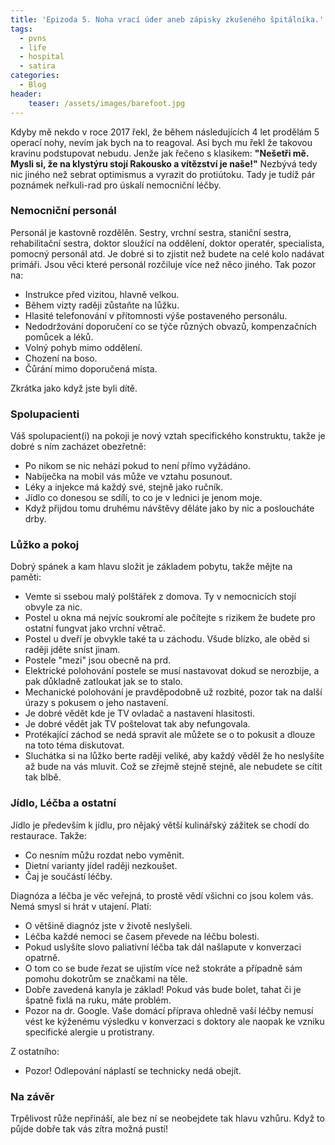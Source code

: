 ```yaml
---
title: 'Epizoda 5. Noha vrací úder aneb zápisky zkušeného špitálníka.'
tags:
  - pvns
  - life
  - hospital
  - satira
categories:
  - Blog
header:
    teaser: /assets/images/barefoot.jpg
---
```


Kdyby mě nekdo v roce 2017 řekl, že během následujících 4 let prodělám 5 operací nohy, nevím jak bych na to reagoval.
Asi bych mu řekl že takovou kravinu podstupovat nebudu. Jenže jak řečeno s klasikem:
**"Nešetři mě. Mysli si, že na klystýru stojí Rakousko a vítězství je naše!"**
Nezbývá tedy nic jiného než sebrat optimismus a vyrazit do protiútoku.
Tady je tudíž pár poznámek neřkuli-rad pro úskalí nemocniční léčby.

### Nemocniční personál
Personál je kastovně rozdělěn. Sestry, vrchní sestra, staniční sestra, rehabilitační sestra, doktor sloužící na oddělení, doktor operatér, specialista, pomocný personál atd. Je dobré si to zjistit než budete na celé kolo nadávat primáři.
Jsou věci které personál rozčiluje více než něco jiného. Tak pozor na:

- Instrukce před vizitou, hlavně velkou. 
- Během vizty raději zůstaňte na lůžku.
- Hlasité telefonování v přítomnosti výše postaveného personálu.
- Nedodržování doporučení co se týče různých obvazů, kompenzačních pomůcek a léků.
- Volný pohyb mimo oddělení.
- Chození na boso. 
- Čůrání mimo doporučená místa.

Zkrátka jako když jste byli dítě.


### Spolupacienti
Váš spolupacient(i) na pokoji je nový vztah specifického konstruktu, takže je dobré s ním zacházet obezřetně:
- Po nikom se nic nehází pokud to není přímo vyžádáno.
- Nabíječka na mobil vás může ve vztahu posunout. 
- Léky a injekce má každý své, stejně jako ručník.
- Jídlo co donesou se sdílí, to co je v lednici je jenom moje.
- Když přijdou tomu druhému návštěvy děláte jako by nic a posloucháte drby.

### Lůžko a pokoj
Dobrý spánek a kam hlavu složit je základem pobytu, takže mějte na paměti:
- Vemte si ssebou malý polštářek z domova. Ty v nemocnicích stojí obvyle za nic.
- Postel u okna má nejvíc soukromí ale počítejte s rizikem že budete pro ostatní fungvat jako vrchní větrač.
- Postel u dveří je obvykle také ta u záchodu. Všude blízko, ale oběd si raději jděte sníst jinam.
- Postele "mezi" jsou obecně na prd.
- Elektrické polohování postele se musí nastavovat dokud se nerozbije, a pak důkladně zatloukat jak se to stalo.
- Mechanické polohování je pravděpodobně už rozbité, pozor tak na další úrazy s pokusem o jeho nastavení. 
- Je dobré vědět kde je TV ovladač a nastavení hlasitosti.
- Je dobré vědět jak TV poštelovat tak aby nefungovala.
- Protékající záchod se nedá spravit ale můžete se o to pokusit a dlouze na toto téma diskutovat.
- Sluchátka si na lůžko berte raději veliké, aby každý věděl že ho neslyšíte až bude na vás mluvit. Což se zřejmě stejně stejně, ale nebudete se cítit tak blbě.

### Jídlo, Léčba a ostatní
Jídlo je především k jídlu, pro nějaký větší kulinářský zážitek se chodí do restaurace. Takže: 
- Co nesním můžu rozdat nebo vyměnit.
- Dietní varianty jídel raději nezkoušet.
- Čaj je součástí léčby.

Diagnóza a léčba je věc veřejná, to prostě vědí všichni co jsou kolem vás. Nemá smysl si hrát v utajení. Platí:
- O většině diagnóz jste v životě neslyšeli.
- Léčba každé nemoci se časem převede na léčbu bolesti.
- Pokud uslyšíte slovo paliativní léčba tak dál našlapute v konverzaci opatrně.
- O tom co se bude řezat se ujistím více než stokráte a případně sám pomohu dokotrům se značkami na těle.
- Dobře zavedená kanyla je základ! Pokud vás bude bolet, tahat či je špatně fixlá na ruku, máte problém.
- Pozor na dr. Google. Vaše domácí příprava ohledně vaší léčby nemusí vést ke kýženému výsledku v konverzaci s doktory ale naopak ke vzniku specifické alergie u protistrany.

Z ostatního:
- Pozor! Odlepování náplastí se technicky nedá obejít.

### Na závěr
Trpělivost růže nepřináší, ale bez ní se neobejdete tak hlavu vzhůru. 
Když to půjde dobře tak vás zítra možná pustí!

